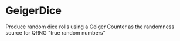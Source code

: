 # GeigerDice
Produce random dice rolls using a Geiger Counter as the randomness source for QRNG "true random numbers"
